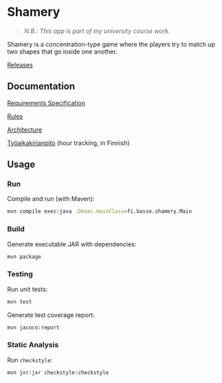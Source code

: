 # Shamery

> *N.B.: This app is part of my university course work.*

Shamery is a concentration-type game where the players try to match up two shapes that go inside one another.

[Releases](https://github.com/joonashak/ot-harjoitustyo/releases/tag/viikko5)

## Documentation

[Requirements Specification](docs/requirements.md)

[Rules](docs/rules.md)

[Architecture](docs/architecture.md)

[Työaikakirjanpito](docs/tuntikirjanpito.md) (hour tracking, in Finnish)

## Usage

### Run

Compile and run (with Maven):

```bash
mvn compile exec:java -Dexec.mainClass=fi.basse.shamery.Main
```

### Build

Generate executable JAR with dependencies:

```bash
mvn package
```

### Testing

Run unit tests:

```bash
mvn test
```

Generate test coverage report:

```bash
mvn jacoco:report
```

### Static Analysis

Run `checkstyle`:

```bash
mvn jxr:jxr checkstyle:checkstyle
```
